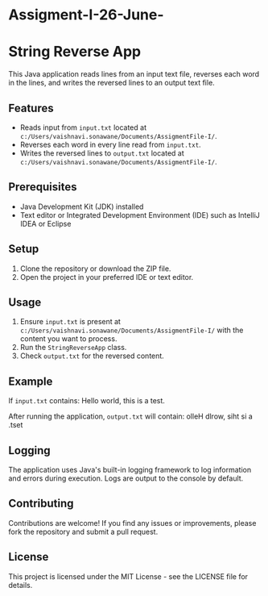 # Assigment-I-26-June-
# String Reverse App

This Java application reads lines from an input text file, reverses each word in the lines, and writes the reversed lines to an output text file.

## Features

- Reads input from `input.txt` located at `c:/Users/vaishnavi.sonawane/Documents/AssigmentFile-I/`.
- Reverses each word in every line read from `input.txt`.
- Writes the reversed lines to `output.txt` located at `c:/Users/vaishnavi.sonawane/Documents/AssigmentFile-I/`.

## Prerequisites

- Java Development Kit (JDK) installed
- Text editor or Integrated Development Environment (IDE) such as IntelliJ IDEA or Eclipse

## Setup

1. Clone the repository or download the ZIP file.
2. Open the project in your preferred IDE or text editor.

## Usage

1. Ensure `input.txt` is present at `c:/Users/vaishnavi.sonawane/Documents/AssigmentFile-I/` with the content you want to process.
2. Run the `StringReverseApp` class.
3. Check `output.txt` for the reversed content.

## Example

If `input.txt` contains:
Hello world, this is a test.

After running the application, `output.txt` will contain:
olleH dlrow, siht si a .tset


## Logging

The application uses Java's built-in logging framework to log information and errors during execution. Logs are output to the console by default.

## Contributing

Contributions are welcome! If you find any issues or improvements, please fork the repository and submit a pull request.

## License

This project is licensed under the MIT License - see the LICENSE file for details.

